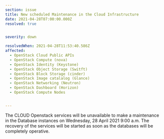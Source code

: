```yaml
---
section: issue
title: New scheduled Maintenance in the Cloud Infrastructure
date: 2021-04-28T07:00:00.000Z
resolved: true


severity: down

resolvedWhen: 2021-04-28T11:53:40.586Z
affected:
  - OpenStack Cloud Public APIs
  - OpenStack Compute (nova)
  - OpenStack Identity (Keystone)
  - OpenStack Object Storage (Switft)
  - OpenStack Block Storage (cinder)
  - OpenStack Image catalalog (Glance)
  - OpenStack Networking (Neutron)
  - OpenStack Dashboard (Horizon)
  - OpenStack Compute Nodes


---
```

The CLOUD Openstack services will be unavailable to make a maintenance in the Database instances on Wednesday, 28 April 2021 9:00 a.m. The recovery of the services will be started as soon as the databases will be completely operative.